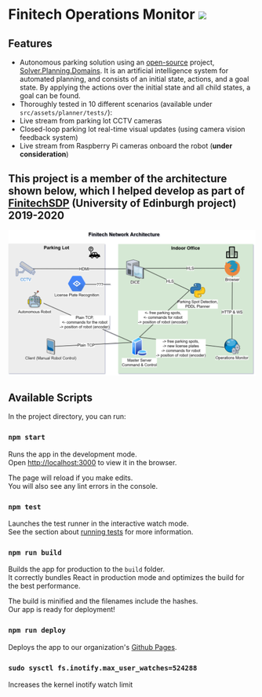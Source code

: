 # Finitech Operations Monitor ![](https://github.com/Finitech-SDP/operations-monitor/workflows/Node.js%20CI/badge.svg)

## Features
- Autonomous parking solution using an [open-source](https://bitbucket.org/planning-researchers/cloud-solver/src/master/) project, [Solver.Planning.Domains](http://solver.planning.domains/). It is an artificial intelligence system for automated planning, and consists of an initial state, actions, and a goal state. By applying the actions over the initial state and all child states, a goal can be found.
- Thoroughly tested in 10 different scenarios (available under `src/assets/planner/tests/`):
- Live stream from parking lot CCTV cameras
- Closed-loop parking lot real-time visual updates (using camera vision feedback system)
- Live stream from Raspberry Pi cameras onboard the robot (**under consideration**)

## This project is a member of the architecture shown below, which I helped develop as part of [FinitechSDP](https://github.com/Finitech-SDP) (University of Edinburgh project) 2019-2020
![architecture](finitech-network-architecture.png)

## Available Scripts

In the project directory, you can run:

### `npm start`

Runs the app in the development mode.<br />
Open [http://localhost:3000](http://localhost:3000) to view it in the browser.

The page will reload if you make edits.<br />
You will also see any lint errors in the console.

### `npm test`

Launches the test runner in the interactive watch mode.<br />
See the section about [running tests](https://facebook.github.io/create-react-app/docs/running-tests) for more information.

### `npm run build`

Builds the app for production to the `build` folder.<br />
It correctly bundles React in production mode and optimizes the build for the best performance.

The build is minified and the filenames include the hashes.<br />
Our app is ready for deployment!

### `npm run deploy`

Deploys the app to our organization's [Github Pages](https://finitech-sdp.github.io/operations-monitor/#/ "Finitech-SDP").

### `sudo sysctl fs.inotify.max_user_watches=524288`

Increases the kernel inotify watch limit
